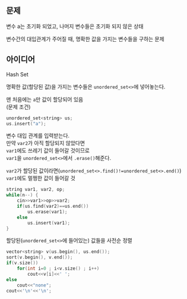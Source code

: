 ## 문제
변수 a는 초기화 되었고, 나머지 변수들은 초기화 되지 않은 상태

변수간의 대입관계가 주어질 때, 명확한 값을 가지는 변수들을 구하는 문제

## 아이디어
Hash Set

명확한 값(할당된 값)을 가지는 변수들은 `unordered_set<>`에 넣어놓는다.

맨 처음에는 `a`만 값이 할당되어 있음  
(문제 조건)
```cpp
unordered_set<string> us;
us.insert("a");
```
변수 대입 관계를 입력받는다.  
만약 `var2`가 아직 할당되지 않았다면  
`var1`에도 쓰레기 값이 들어갈 것이므로  
`var1`을 `unordered_set<>`에서 `.erase()`해준다.

`var2`가 할당된 값이라면(`unordered_set<>.find()!=unordered_set<>.end()`)  
`var1`에도 멀쩡한 값이 들어갈 것
```cpp
string var1, var2, op;
while(n--) {
    cin>>var1>>op>>var2;
    if(us.find(var2)==us.end())
        us.erase(var1);
    else
        us.insert(var1);
}
```
할당된(`unordered_set<>`에 들어있는) 값들을 사전순 정렬
```cpp
vector<string> v(us.begin(), us.end());
sort(v.begin(), v.end());
if(v.size())
    for(int i=0 ; i<v.size() ; i++)
        cout<<v[i]<<' ';
else
    cout<<"none";
cout<<'\n'<<'\n';
```